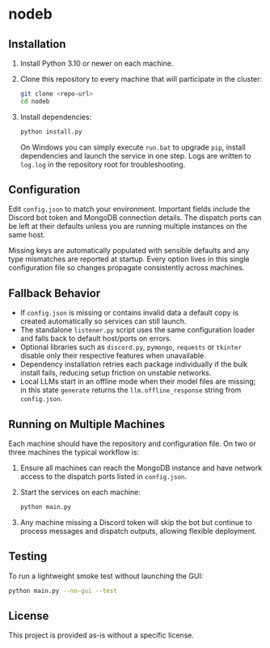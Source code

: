 # nodeb

## Installation

1. Install Python 3.10 or newer on each machine.
2. Clone this repository to every machine that will participate in the
   cluster:

   ```bash
   git clone <repo-url>
   cd nodeb
   ```

3. Install dependencies:

   ```bash
   python install.py
   ```

   On Windows you can simply execute `run.bat` to upgrade `pip`, install
   dependencies and launch the service in one step.  Logs are written to
   `log.log` in the repository root for troubleshooting.

## Configuration

Edit `config.json` to match your environment.  Important fields include the
Discord bot token and MongoDB connection details.  The dispatch ports can be
left at their defaults unless you are running multiple instances on the same
host.

Missing keys are automatically populated with sensible defaults and any
type mismatches are reported at startup.  Every option lives in this single
configuration file so changes propagate consistently across machines.

## Fallback Behavior

- If `config.json` is missing or contains invalid data a default copy is
  created automatically so services can still launch.
- The standalone `listener.py` script uses the same configuration loader and
  falls back to default host/ports on errors.
- Optional libraries such as `discord.py`, `pymongo`, `requests` or
  `tkinter` disable only their respective features when unavailable.
- Dependency installation retries each package individually if the bulk
  install fails, reducing setup friction on unstable networks.
- Local LLMs start in an offline mode when their model files are missing; in
  this state `generate` returns the `llm.offline_response` string from
  `config.json`.

## Running on Multiple Machines

Each machine should have the repository and configuration file.  On
two or three machines the typical workflow is:

1. Ensure all machines can reach the MongoDB instance and have network access
   to the dispatch ports listed in `config.json`.
2. Start the services on each machine:

   ```bash
   python main.py
   ```

3. Any machine missing a Discord token will skip the bot but continue to
   process messages and dispatch outputs, allowing flexible deployment.

## Testing

To run a lightweight smoke test without launching the GUI:

```bash
python main.py --no-gui --test
```

## License

This project is provided as-is without a specific license.
